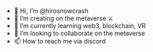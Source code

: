 - 👋 Hi, I’m @hirosnowcrash
- 👀 I’m creating on the metaverse  ⚔️
- 🌱 I’m currently learning web3, blockchain, VR
- 💞️ I’m looking to collaborate on the metaverse
- 📫 How to reach me via discord

<!---
hirosnowcrash/hirosnowcrash is a ✨ special ✨ repository because its `README.md` (this file) appears on your GitHub profile.
You can click the Preview link to take a look at your changes.
--->
